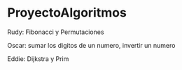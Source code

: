 # ProyectoAlgoritmos

Rudy: Fibonacci y Permutaciones

Oscar:  sumar los digitos de un numero,  invertir un numero

Eddie: Dijkstra y Prim
